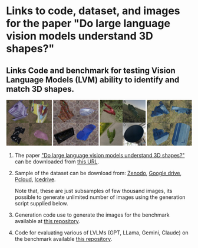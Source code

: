 # Links to code, dataset, and images for the paper "Do large language vision models understand 3D shapes?"
## Links Code and benchmark for testing Vision Language Models (LVM) ability to identify and match 3D shapes.

![](/Figure1.jpg)


1) The paper ["Do large language vision models understand 3D shapes?"](https://arxiv.org/pdf/2412.10908) can be downloaded from [this URL](https://arxiv.org/pdf/2412.10908).

2) Sample of the dataset can be download from: [Zenodo](https://zenodo.org/records/14681299), [Google drive](https://drive.google.com/drive/folders/1pxSnX-qpBfcQ47BbPQmy8pbURk0vXMzu?usp=drive_link), [Pcloud](https://e.pcloud.link/publink/show?code=kZz7FKZ8xfKSIHppBShSuU65cxBvQkorVXV),  [Icedrive]().
   
     Note that, these are just subsamples  of few thousand images, its possible to generate unlimited number of images using the generation script supplied below. 

4) Generation code use to generate the images for the benchmark available at [this repository](https://github.com/sagieppel/Can-vision-language-models-understand-and-match-3D-shapes/).
   
5) Code for evaluating various of LVLMs (GPT, LLama, Gemini, Claude) on the benchmark available [this repository](https://github.com/sagieppel/Can-vision-language-models-understand-and-match-3D-shapes/).
